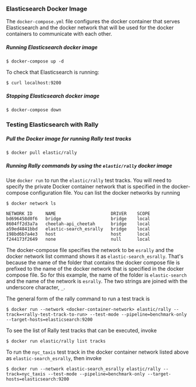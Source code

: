 ### Elasticsearch Docker Image

The `docker-compose.yml` file configures the docker container that serves Elasticsearch and the docker network that will be used for the docker containers to communicate with each other.


##### Running Elasticsearch docker image

`$ docker-compose up -d`

To check that Elasticsearch is running:

`$ curl localhost:9200`


##### Stopping Elasticsearch docker image
`$ docker-compose down`



### Testing Elasticsearch with Rally

##### Pull the Docker image for running Rally test tracks

`$ docker pull elastic/rally`



##### Running Rally commands by using the `elastic/rally` docker image

Use `docker run` to run the `elastic/rally` test tracks. You will need to specify the private Docker container network that is specified in the docker-compose configuration file. You can list the docker networks by running

```
$ docker network ls

NETWORK ID     NAME                     DRIVER    SCOPE
bd696458d0f6   bridge                   bridge    local
8604ff2d3a7a   cheetah-api_cheetah      bridge    local
a59ed4841bbd   elastic-search_esrally   bridge    local
198bd6b7a4e3   host                     host      local
f244173f2649   none                     null      local
```

The docker-compose file specifies the network to be `esrally` and the docker network list command shows it as `elastic-search_esrally`. That's because the name of the folder that contains the docker compose file is prefixed to the name of the docker network that is specified in the docker compose file. So for this example, the name of the folder is `elastic-search` and the name of the network is `esrally`. The two strings are joined with the underscore character, `_`.

The general form of the rally command to run a test track is

`$ docker run --network <docker-container-network> elastic/rally --track=<rally-test-track-to-run> --test-mode --pipeline=benchmark-only --target-hosts=elasticsearch:9200`

To see the list of Rally test tracks that can be executed, invoke

`$ docker run elastic/rally list tracks`


To run the `nyc_taxis` test track in the docker container network listed above as `elastic-search_esrally`, then invoke

`$ docker run --network elastic-search_esrally elastic/rally --track=nyc_taxis --test-mode --pipeline=benchmark-only --target-hosts=elasticsearch:9200`
